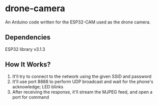 # drone-camera
An Arduino code written for the ESP32-CAM used as the drone camera.

## Dependencies
ESP32 library v3.1.3

## How It Works?
1. It'll try to connect to the network using the given SSID and password
2. It'll use port 8888 to perform UDP broadcast and wait for the phone's acknowledge; LED blinks
3. After receiving the response, it'll stream the MJPEG feed, and open a port for command
